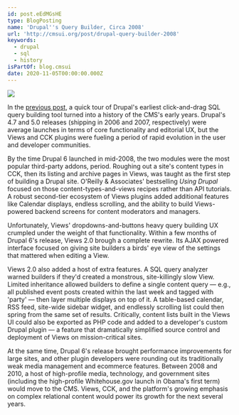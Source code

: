 ```yaml
---
id: post.eEdMGsHE
type: BlogPosting
name: 'Drupal''s Query Builder, Circa 2008'
url: 'http://cmsui.org/post/drupal-query-builder-2008'
keywords:
  - drupal
  - sql
  - history
isPartOf: blog.cmsui
date: 2020-11-05T00:00:00.000Z
---
```

![](media://reprints/cmsui/drupal-query-builder-2008.png)

In the [previous post](https://cmsui.org/post/drupal-query-builder-2006), a quick tour of Drupal's earliest click-and-drag SQL query building tool turned into a history of the CMS's early years. Drupal's 4.7 and 5.0 releases (shipping in 2006 and 2007, respectively) were average launches in terms of core functionality and editorial UX, but the Views and CCK plugins were fueling a period of rapid evolution in the user and developer communities.

By the time Drupal 6 launched in mid-2008, the two modules were the most popular third-party addons, period. Roughing out a site's content types in CCK, then its listing and archive pages in Views, was taught as the first step of building a Drupal site. O'Reilly & Associates' bestselling _Using Drupal_ focused on those content-types-and-views recipes rather than API tutorials. A robust second-tier ecosystem of Views plugins added additional features like Calendar displays, endless scrolling, and the ability to build Views-powered backend screens for content moderators and managers.

Unfortunately, Views' dropdowns-and-buttons heavy query building UX crumpled under the weight of that functionality. Within a few months of Drupal 6's release, Views 2.0 brough a complete rewrite. Its AJAX powered interface focused on giving site builders a birds' eye view of the settings that mattered when editing a View.

Views 2.0 also added a host of extra features. A SQL query analyzer warned builders if they'd created a monstrous, site-killingly slow View. Limited inheritance allowed builders to define a single content query — e.g., all published event posts created within the last week and tagged with 'party' — then layer multiple displays on top of it. A table-based calendar, RSS feed, site-wide sidebar widget, and endlessly scrolling list could then spring from the same set of results. Critically, content lists built in the Views UI could also be exported as PHP code and added to a developer's custom Drupal plugin — a feature that dramatically simplified source control and deployment of Views on mission-critical sites.

At the same time, Drupal 6's release brought performance improvements for large sites, and other plugin developers were rounding out its traditionally weak media management and ecommerce features. Between 2008 and 2010, a host of high-profile media, technology, and government sites (including the high-profile Whitehouse.gov launch in Obama's first term) would move to the CMS. Views, CCK, and the platform's growing emphasis on complex relational content would power its growth for the next several years.

